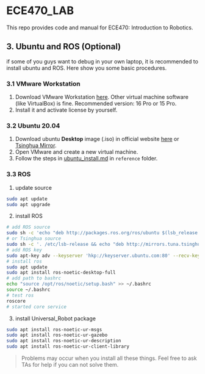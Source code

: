 # ECE470_LAB

This repo provides code and manual for ECE470: Introduction to Robotics.





## 3. Ubuntu and ROS (Optional)

if some of you guys want to debug in your own laptop, it is recommended to install ubuntu and ROS. Here show you some basic procedures.

### 3.1 VMware Workstation

1. Download VMware Workstation [here](https://www.vmware.com/cn/products/workstation-pro/workstation-pro-evaluation.html). Other virtual machine software (like VirtualBox) is fine. Recommended version: 16 Pro or 15 Pro.
2. Install it and activate license by yourself.

### 3.2 Ubuntu 20.04

1. Download ubuntu **Desktop** image (.iso) in official website [here](http://www.releases.ubuntu.com/20.04/) or [Tsinghua Mirror](https://mirrors.tuna.tsinghua.edu.cn/ubuntu-releases/20.04.5/).
2. Open VMware and create a new virtual machine.
3. Follow the steps in [ubuntu_install.md](./reference/ubuntu_install.md) in `reference` folder.

### 3.3 ROS 

1. update source

```bash
sudo apt update 
sudo apt upgrade
```

2. install ROS

```bash
# add ROS source
sudo sh -c 'echo "deb http://packages.ros.org/ros/ubuntu $(lsb_release -sc) main" > /etc/apt/sources.list.d/ros-latest.list'
# or Tsinghua source
sudo sh -c '. /etc/lsb-release && echo "deb http://mirrors.tuna.tsinghua.edu.cn/ros/ubuntu/ focal main" > /etc/apt/sources.list.d/ros-latest.list'
# add ROS key
sudo apt-key adv --keyserver 'hkp://keyserver.ubuntu.com:80' --recv-key C1CF6E31E6BADE8868B172B4F42ED6FBAB17C654
# install ros
sudo apt update 
sudo apt install ros-noetic-desktop-full
# add path to bashrc
echo "source /opt/ros/noetic/setup.bash" >> ~/.bashrc
source ~/.bashrc
# test ros
roscore
# started core service
```

3. install Universal_Robot package

```bash
sudo apt install ros-noetic-ur-msgs
sudo apt install ros-noetic-ur-gazebo
sudo apt install ros-noetic-ur-description
sudo apt install ros-noetic-ur-client-library
```

> Problems may occur when you install all these things. Feel free to ask TAs for help if you can not solve them.
